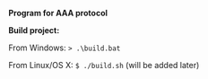 **Program for AAA protocol**

**Build project:**

From Windows:
`> .\build.bat`

From Linux/OS X:
`$ ./build.sh` (will be added later)